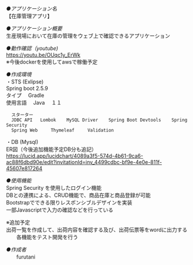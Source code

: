 _●アプリケーション名_  
【在庫管理アプリ】  
  
_●アプリケーション概要_  
生産現場において在庫の管理をウェブ上で確認できるアプリケーション  
  
_●動作確認（youtube)_  
  https://youtu.be/OUqc1y_ErWk  
 ※今後dockerを使用してawsで稼働予定  
  
_●作成環境_  
・STS  (Exlipse)  
      Spring boot  2.5.9    
      タイプ　 Gradle    
      使用言語　 Java　 １１  
      
      スターター
      JDBC API   Lombok    MySQL Driver    Spring Boot Devtools    Spring Security
      Spring Web     Thymeleaf     Validation
      
・DB    (Mysql)  
      ER図（今後追加機能予定DB分も追記）  
      https://lucid.app/lucidchart/4089a3f5-574d-4b61-9ca6-ac88f6dbd90e/edit?invitationId=inv_4499cdbc-bf9e-4e0e-811f-45607e817264

_●使用機能_  
Spring Security を使用したログイン機能  
DBとの連携による、CRUD機能で、商品在庫と商品登録が可能  
Bootstrapでできる限りレスポンシブルデザインを実装  
一部Javascriptで入力の確認などを行っている  
  
  ※追加予定  
    出荷一覧を作成して、出荷内容を確認する及び、出荷伝票等をwordに出力する  
   　　各機能をテスト開発を行う  
     
_●作成者_  
　　furutani  

